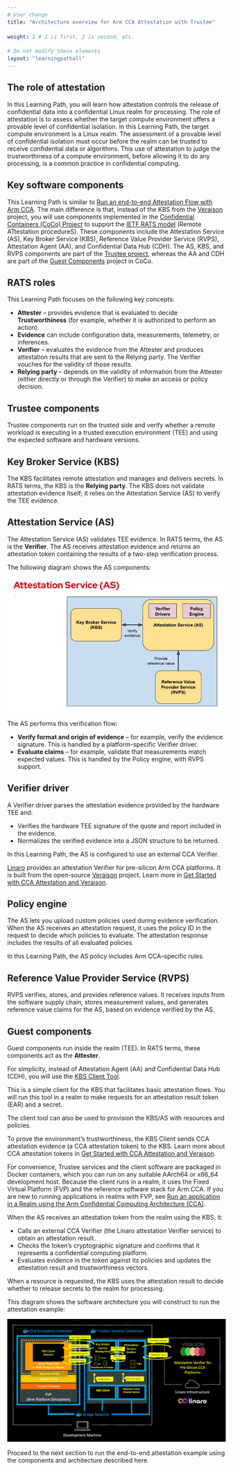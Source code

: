 ```yaml
---
# User change
title: "Architecture overview for Arm CCA Attestation with Trustee"

weight: 2 # 1 is first, 2 is second, etc.

# Do not modify these elements
layout: "learningpathall"
---
```


## The role of attestation

In this Learning Path, you will learn how attestation controls the release of confidential data into a confidential Linux realm for processing. The role of attestation is to assess whether the target compute environment offers a provable level of confidential isolation. In this Learning Path,
the target compute environment is a Linux realm. The assessment of a provable level of confidential isolation must occur before the realm can be trusted to receive confidential data or algorithms. This use of attestation to judge the trustworthiness of a compute environment, before allowing it to do any processing, is a common practice in confidential computing.

## Key software components

This Learning Path is similar to
[Run an end-to-end Attestation Flow with Arm CCA](/learning-paths/servers-and-cloud-computing/cca-essentials/). The main difference is that, instead of the KBS from the [Veraison](https://github.com/veraison) project, you will use components implemented in the [Confidential Containers (CoCo) Project](https://github.com/confidential-containers) to support the [IETF RATS model](https://datatracker.ietf.org/doc/rfc9334/) (Remote ATtestation procedureS). These components include the Attestation Service (AS), Key Broker Service (KBS), Reference Value Provider Service (RVPS), Attestation Agent (AA), and Confidential Data Hub (CDH).
The AS, KBS, and RVPS components are part of the [Trustee project](https://github.com/confidential-containers/trustee),
whereas the AA and CDH are part of the [Guest Components](https://github.com/confidential-containers/guest-components) project in CoCo.

## RATS roles

This Learning Path focuses on the following key concepts:

- **Attester** – provides evidence that is evaluated to decide **Trustworthiness** (for example, whether it is authorized to perform an action). 
- **Evidence** can include configuration data, measurements, telemetry, or inferences.
- **Verifier** – evaluates the evidence from the Attester and produces attestation results that are sent to the Relying party. The Verifier vouches for the validity of those results.
- **Relying party** – depends on the validity of information from the Attester (either directly or through the Verifier) to make an access or policy decision.

## Trustee components

Trustee components run on the trusted side and verify whether a remote workload is executing in a trusted execution environment (TEE) and using the expected software and hardware versions.

## Key Broker Service (KBS)

The KBS facilitates remote attestation and manages and delivers secrets. In RATS terms, the KBS is the **Relying party**. The KBS does not validate attestation evidence itself; it relies on the Attestation Service (AS) to verify the TEE evidence.

## Attestation Service (AS)

The Attestation Service (AS) validates TEE evidence. In RATS terms, the AS is the **Verifier**. The AS receives attestation evidence and returns an attestation token containing the results of a two-step verification process.

The following diagram shows the AS components:

![Attestation Service components alt-text#center](attestation-services.png "Attestation Service components")

The AS performs this verification flow:

- **Verify format and origin of evidence** – for example, verify the evidence signature. This is handled by a platform-specific Verifier driver.
- **Evaluate claims** – for example, validate that measurements match expected values. This is handled by the Policy engine, with RVPS support.

## Verifier driver

A Verifier driver parses the attestation evidence provided by the hardware TEE and:

- Verifies the hardware TEE signature of the quote and report included in the evidence.
- Normalizes the verified evidence into a JSON structure to be returned.

In this Learning Path, the AS is configured to use an external CCA Verifier.

[Linaro](https://www.linaro.org) provides an attestation Verifier for pre-silicon Arm CCA platforms. It is built from the open-source [Veraison](https://github.com/veraison) project. Learn more in
[Get Started with CCA Attestation and Veraison](https://learn.arm.com/learning-paths/servers-and-cloud-computing/cca-veraison/).

## Policy engine

The AS lets you upload custom policies used during evidence verification. When the AS receives an attestation request, it uses the policy ID in the request to decide which policies to evaluate. The attestation response includes the results of all evaluated policies.

In this Learning Path, the AS policy includes Arm CCA–specific rules.

## Reference Value Provider Service (RVPS)

RVPS verifies, stores, and provides reference values. It receives inputs from the software supply chain, stores measurement values, and generates reference value claims for the AS, based on evidence verified by the AS.

## Guest components

Guest components run inside the realm (TEE). In RATS terms, these components act as the **Attester**.

For simplicity, instead of Attestation Agent (AA) and Confidential Data Hub (CDH), you will use the [KBS Client Tool](https://github.com/confidential-containers/trustee/tree/main/tools/kbs-client).

This is a simple client for the KBS that facilitates basic attestation flows.
You will run this tool in a realm to make requests for an attestation result token (EAR) and a secret.

The client tool can also be used to provision the KBS/AS with resources and policies.

To prove the environment’s trustworthiness, the KBS Client sends CCA attestation evidence (a CCA attestation token) to the KBS. Learn more about CCA attestation tokens in
[Get Started with CCA Attestation and Veraison](https://learn.arm.com/learning-paths/servers-and-cloud-computing/cca-veraison/).

For convenience, Trustee services and the client software are packaged in Docker containers, which you can run on any suitable AArch64 or x86_64 development host. Because the client runs in a realm, it uses the Fixed Virtual Platform (FVP) and the reference software stack for Arm CCA. If you are new to running applications in realms with FVP, see
[Run an application in a Realm using the Arm Confidential Computing Architecture (CCA)](/learning-paths/servers-and-cloud-computing/cca-container).

When the AS receives an attestation token from the realm using the KBS, it:

- Calls an external CCA Verifier (the Linaro attestation Verifier service) to obtain an attestation result.
- Checks the token’s cryptographic signature and confirms that it represents a confidential computing platform.
- Evaluates evidence in the token against its policies and updates the attestation result and trustworthiness vectors.

When a resource is requested, the KBS uses the attestation result to decide whether to release secrets to the realm for processing.

This diagram shows the software architecture you will construct to run the attestation example:

![Software architecture for running attestation alt-text#center](trustee.png "Software architecture for running attestation")

Proceed to the next section to run the end-to-end attestation example using the components and architecture described here.
